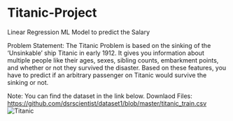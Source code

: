 # Titanic-Project
Linear Regression ML Model to predict the Salary

Problem Statement:
 The Titanic Problem is based on the sinking of the ‘Unsinkable’ ship Titanic in early 1912. It gives you information about multiple people like their ages, sexes, sibling counts, embarkment points, and whether or not they survived the disaster. Based on these features, you have to predict if an arbitrary passenger on Titanic would survive the sinking or not. 

Note: You can find the dataset in the link below.
Downlaod Files:
https://github.com/dsrscientist/dataset1/blob/master/titanic_train.csv
![Titanic](https://user-images.githubusercontent.com/96686904/196753839-b053581c-16ef-4284-a7c8-61f4f9f14220.jpg)

